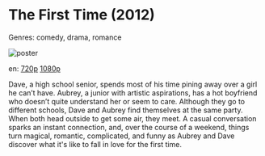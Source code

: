# The First Time (2012)

Genres: comedy, drama, romance

![poster](http://image.tmdb.org/t/p/w500/irXYBRweXT3VvSP7WAQ0LQrtZSf.jpg)

en:
  [720p](magnet:?xt=urn:btih:7D25DE287FAAB441BBE2C328B598E13612B07C62&tr=udp://glotorrents.pw:6969/announce&tr=udp://tracker.opentrackr.org:1337/announce&tr=udp://torrent.gresille.org:80/announce&tr=udp://tracker.openbittorrent.com:80&tr=udp://tracker.coppersurfer.tk:6969&tr=udp://tracker.leechers-paradise.org:6969&tr=udp://p4p.arenabg.ch:1337&tr=udp://tracker.internetwarriors.net:1337)
  [1080p](magnet:?xt=urn:btih:BF3BAF59A7EF128E6D8F1DF28C56D942CA9DB611&tr=udp://glotorrents.pw:6969/announce&tr=udp://tracker.opentrackr.org:1337/announce&tr=udp://torrent.gresille.org:80/announce&tr=udp://tracker.openbittorrent.com:80&tr=udp://tracker.coppersurfer.tk:6969&tr=udp://tracker.leechers-paradise.org:6969&tr=udp://p4p.arenabg.ch:1337&tr=udp://tracker.internetwarriors.net:1337)
  


Dave, a high school senior, spends most of his time pining away over a girl he can’t have. Aubrey, a junior with artistic aspirations, has a hot boyfriend who doesn’t quite understand her or seem to care. Although they go to different schools, Dave and Aubrey find themselves at the same party. When both head outside to get some air, they meet. A casual conversation sparks an instant connection, and, over the course of a weekend, things turn magical, romantic, complicated, and funny as Aubrey and Dave discover what it's like to fall in love for the first time.